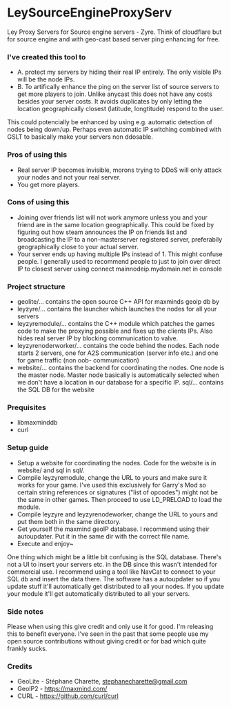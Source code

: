 # LeySourceEngineProxyServ
 Ley Proxy Servers for Source engine servers - Zyre.
 Think of cloudflare but for source engine and with geo-cast based server ping enhancing for free.
 ### I've created this tool to
 - A. protect my servers by hiding their real IP entirely. The only visible IPs will be the node IPs.
 - B. To artifically enhance the ping on the server list of source servers to get more players to join.
  Unlike anycast this does not have any costs besides your server costs.
   It avoids duplicates by only letting the location geographically closest (latitude, longtitude)  respond to the user.

 This could potencially be enhanced by using e.g. automatic detection of nodes being down/up.
 Perhaps even automatic IP switching combined with GSLT to basically make your servers non ddosable.


 ### Pros of using this
 - Real server IP becomes invisible, morons trying to DDoS will only attack your nodes and not your real server.
 - You get more players.

 ### Cons of using this
 - Joining over friends list will not work anymore unless you and your friend are in the same location geographically. This could be fixed by figuring out how steam announces the IP on friends list and broadcasting the IP to a non-masterserver registered server, preferabily geographically close to your actual server.
 - Your server ends up having multiple IPs instead of 1. This might confuse people. I generally used to recommend people to just to join over direct IP to closest server using connect mainnodeip.mydomain.net in console
 
 
 ### Project structure
 - geolite/... contains the open source C++ API for maxminds geoip db by 
 - leyzyre/... contains the launcher which launches the nodes for all your servers
 - leyzyremodule/... contains the C++ module which patches the games code to make the proxying possible and fixes up the clients IPs. Also hides real server IP by blocking communication to valve.
 - leyzyrenoderworker/... contains the code behind the nodes. Each node starts 2 servers, one for A2S communication (server info etc.) and one for game traffic (non oob- communication)
 - website/... contains the backend for coordinating the nodes. One node is the master node. Master node basically is automatically selected when we don't have a location in our database for a specific IP.
 sql/... contains the SQL DB for the website
 
 ### Prequisites
 - libmaxminddb
 - curl

 ### Setup guide
 - Setup a website for coordinating the nodes. Code for the website is in website/ and sql in sql/.
 - Compile leyzyremodule, change the URL to yours and make sure it works for your game. I've used this exclusively for Garry's Mod so certain string references or signatures ("list of opcodes") might not be the same in other games.
 Then proceed to use LD_PRELOAD to load the module.
 - Compile leyzyre and leyzyrenodeworker, change the URL to yours and put them both in the same directory.
 - Get yourself the maxmind geoIP database. I recommend using their autoupdater. Put it in the same dir with the correct file name.
 - Execute and enjoy~
 
 One thing which might be a little bit confusing is the SQL database. There's not a UI to insert your servers etc. in the DB since this wasn't 
 intended for commercial use. I recommend using a tool like NavCat to connect to your SQL db and insert the data there.
The software has a autoupdater so if you update stuff it'll automatically get distributed to all your nodes. If you update your module it'll get automatically distributed to all your servers.

### Side notes
Please when using this give credit and only use it for good. I'm releasing this to benefit everyone. I've seen in the past that some people use my open source contributions without giving credit or for bad which quite frankly sucks.
 
 
### Credits
- GeoLite - Stéphane Charette, stephanecharette@gmail.com
- GeoIP2 - https://maxmind.com/
- CURL - https://github.com/curl/curl
